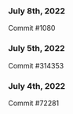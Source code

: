 ### July 8th, 2022

Commit #1080

### July 5th, 2022

Commit #314353


### July 4th, 2022

Commit #72281
